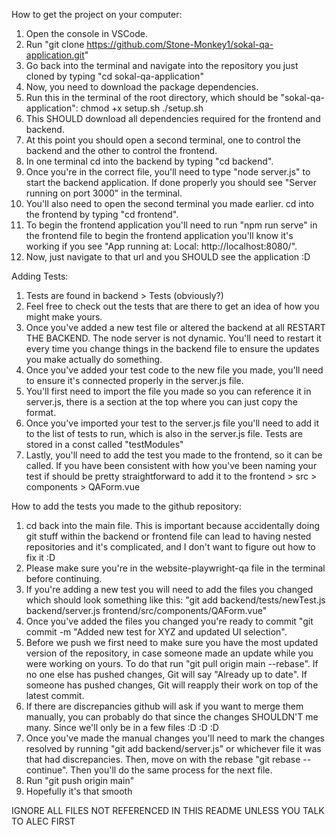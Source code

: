 How to get the project on your computer:

1. Open the console in VSCode.
2. Run "git clone https://github.com/Stone-Monkey1/sokal-qa-application.git"
3. Go back into the terminal and navigate into the repository you just cloned by typing "cd sokal-qa-application"
4. Now, you need to download the package dependencies.
5. Run this in the terminal of the root directory, which should be "sokal-qa-application": chmod +x setup.sh
./setup.sh
6. This SHOULD download all dependencies required for the frontend and backend.
7. At this point you should open a second terminal, one to control the backend and the other to control the frontend.
8. In one terminal cd into the backend by typing "cd backend".
9. Once you're in the correct file, you'll need to type "node server.js" to start the backend application. If done properly you should see "Server running on port 3000" in the terminal.
10. You'll also need to open the second terminal you made earlier. cd into the frontend by typing "cd frontend".
12. To begin the frontend application you'll need to run "npm run serve" in the frontend file to begin the frontend application you'll know it's working if you see "App running at: Local: http://localhost:8080/".
13. Now, just navigate to that url and you SHOULD see the application :D

Adding Tests:

1. Tests are found in backend > Tests (obviously?)
2. Feel free to check out the tests that are there to get an idea of how you might make yours.
3. Once you've added a new test file or altered the backend at all RESTART THE BACKEND. The node server is not dynamic. You'll need to restart it every time you change things in the backend file to ensure the updates you make actually do something.
4. Once you've added your test code to the new file you made, you'll need to ensure it's connected properly in the server.js file.
5. You'll first need to import the file you made so you can reference it in server.js, there is a section at the top where you can just copy the format.
6. Once you've imported your test to the server.js file you'll need to add it to the list of tests to run, which is also in the server.js file. Tests are stored in a const called "testModules"
7. Lastly, you'll need to add the test you made to the frontend, so it can be called. If you have been consistent with how you've been naming your test if should be pretty straightforward to add it to the frontend > src > components > QAForm.vue

How to add the tests you made to the github repository:

1. cd back into the main file. This is important because accidentally doing git stuff within the backend or frontend file can lead to having nested repositories and it's complicated, and I don't want to figure out how to fix it :D
2. Please make sure you're in the website-playwright-qa file in the terminal before continuing.
3. If you're adding a new test you will need to add the files you changed which should look something like this: "git add backend/tests/newTest.js backend/server.js frontend/src/components/QAForm.vue"
4. Once you've added the files you changed you're ready to commit "git commit -m "Added new test for XYZ and updated UI selection".
5. Before we push we first need to make sure you have the most updated version of the repository, in case someone made an update while you were working on yours. To do that run "git pull origin main --rebase". If no one else has pushed changes, Git will say "Already up to date". If someone has pushed changes, Git will reapply their work on top of the latest commit.
6. If there are discrepancies github will ask if you want to merge them manually, you can probably do that since the changes SHOULDN'T me many. Since we'll only be in a few files :D :D :D
7. Once you've made the manual changes you'll need to mark the changes resolved by running "git add backend/server.js" or whichever file it was that had discrepancies. Then, move on with the rebase "git rebase --continue". Then you'll do the same process for the next file.
8. Run "git push origin main"
9. Hopefully it's that smooth

IGNORE ALL FILES NOT REFERENCED IN THIS README UNLESS YOU TALK TO ALEC FIRST
